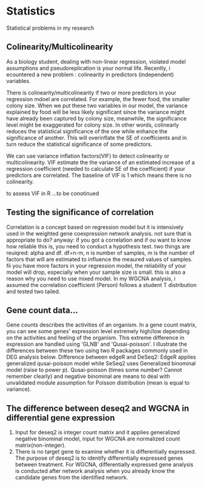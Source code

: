 # Statistics
Statistical problems  in my research

## Colinearity/Multicolinearity

As a biology student, dealing with non-linear regression, violated model assumptions and pseudoreplication is your normal life. Recently, i ecountered a new problem : colinearity in predictors (independent) variables.  

There is colinearity/multicolinearity if two or more predictors in your regression mdoel are correlated. For example, the fewer food, the smaller colony size. When we put these two variables in our model, the variance explained by food will be less likely significant since the variance might have already been captured by colony size, meanwhile, the significance level might be exaggerated for colony size. In other words, colinearly reduces the statistical significance of the one while enhance the significance of another. This will overinflate the SE of coefficients and in turn reduce the statistical significance of some predictors.

We can use variance inflation factors(VIF) to detect colinearity or multicolinearity. VIF estimate the the variance of an estimated increase of a regression coefficient (needed to calculate SE of the coefficient) if your predictors are correlated. The baseline of VIF is 1 which means there is no colinearity. 

to assess VIF in R
...to be conotinued

## Testing the significance of correlation
Correlation is a concept based on regression model but it is intensively used in the weighted gene coexpression network analysis. not sure that is appropriate to do?
anyway: if you got a correlation and if ou want to know how reliable this is, you need to conduct a hypothesis test. two things are reuiqred: alpha and df. df=n-m, n is number of samples, m is the number of factors that will are estimated to influence the meaured values of samples. fii you have more factors in your regression model, the reliability of your model will drop, especially when your sample size is small. this is also a reason why you need to use mixed model. In my WGCNA analysis, i assumed the correlation coefficient (Person) follows a  student T distribution and tested two tailed. 

## Gene count data...
Gene counts describes the activities of an organism. In a gene count matrix, you can see some genes' expression level extremely high/low depending on the activities and feeling of the organism. This extreme difference in expression are handled using 'GLNB' and 'Qusai-poisson'. I illustrate the differences between these two using two R packages commonly used in DEG analysis below. Difference between edgeR and DeSeq2: EdgeR applies generalized qusai-poisson model while SeSeq2 uses Generalized binominal model (raise to power p). Qusai-poisson (times some number? Cannot remember clearly) and negative binominal are means to deal with unvalidated module assumption for Poisson distribution (mean is equal to variance). 


## The difference between deseq2 and WGCNA in differential gene expression
1)	Input for deseq2 is integer count matrix and it applies generalized negative binominal model, input for WGCNA are normalized count matrix(non-integer). 
2)	There is no target gene to examine whether it is differentially expressed. The purpose of deseq2 is to identify differentially expressed genes between treatment. For WGCNA, differentially expressed gene analysis is conducted after network analysis when you already know the candidate genes from the identified network.


